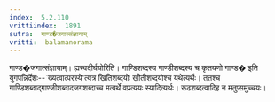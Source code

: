```yaml
---
index:  5.2.110
vrittiindex:  1891
sutra:  गाण्ड�जगात्संज्ञायाम्
vritti:  balamanorama 
---
```


गाण्ड�जगात्संज्ञायाम्। ह्यस्वदीर्घयोरिति। गाण्डिशब्दस्य गाण्डीशब्दस्य च कृतयणो गाण्ड� इति युगपन्निर्देशः--`ख्यत्वात्परस्ये'त्यत्र खितिशब्दयोः खीतीशब्दयोश्च यथेत्यर्थः। ततश्च गाण्डिशब्दाद्गाण्जीशब्दादजगशब्दाच्च मत्वर्थे वप्रत्ययः स्यादित्यर्थः। रूढशब्दत्वादिह न मतुप्समुच्चयः। 

